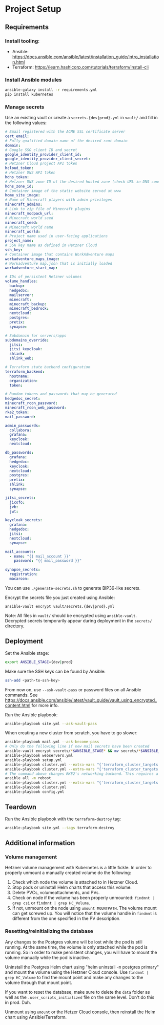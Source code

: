 # Project Setup
## Requirements

### Install tooling:
* Ansible: https://docs.ansible.com/ansible/latest/installation_guide/intro_installation.html
* Terraform: https://learn.hashicorp.com/tutorials/terraform/install-cli

### Install Ansible modules
```bash
ansible-galaxy install -r requirements.yml
pip install kubernetes
```

### Manage secrets
Use an existing vault or create a `secrets.{dev|prod}.yml` in `vault/` and fill in the following values:
```yaml
# Email registered with the ACME SSL certificate server
cert_email: 
# Fully qualified domain name of the desired root domain
domain: 
# Google SSO client ID and secret
google_identity_provider_client_id: 
google_identity_provider_client_secret: 
# Hetzner Cloud project API token
hcloud_token: 
# Hetzner DNS API token
hdns_token: 
# Hetzner DNS zone ID of the desired hosted zone (check URL in DNS console)
hdns_zone_id: 
# Container image of the static website served at www
home_site_image: 
# Name of Minecraft players with admin privileges
minecraft_admins: 
# Link to zip file of Minecraft plugins
minecraft_modpack_url: 
# Minecraft world seed
minecraft_seed: 
# Minecraft world name
minecraft_world: 
# Project name used in user-facing applications
project_name: 
# SSH key name as defined in Hetzner Cloud
ssh_key: 
# Container image that contains WorkAdventure maps
workadventure_maps_image: 
# Workadventure map.json that is initially loaded
workadventure_start_map: 

# IDs of persistent Hetzner volumes
volume_handles:
  backup: 
  hedgedoc: 
  mailserver: 
  minecraft: 
  minecraft_backup: 
  minecraft_bedrock: 
  nextcloud: 
  postgres: 
  pretix: 
  synapse: 

# Subdomain for servers/apps
subdomains_override:
  jitsi: 
  jitsi_keycloak: 
  shlink: 
  shlink_web: 

# Terraform state backend configuration
terraform_backend:
  hostname:
  organization:
  token:

# Random tokens and passwords that may be generated
hedgedoc_secret: 
minecraft_rcon_password: 
minecraft_rcon_web_password: 
rke2_token: 
mail_password: 

admin_passwords:
  collabora: 
  grafana: 
  keycloak: 
  nextcloud: 

db_passwords:
  grafana: 
  hedgedoc: 
  keycloak: 
  nextcloud: 
  postgres: 
  pretix: 
  shlink: 
  synapse: 

jitsi_secrets:
  jicofo: 
  jvb: 
  jwt: 

keycloak_secrets:
  grafana: 
  hedgedoc: 
  jitsi: 
  nextcloud: 
  synapse: 

mail_accounts:
  - name: "{{ mail_account }}"
    password: "{{ mail_password }}"

synapse_secrets:
  registration: 
  macaroon: 
```
You can use `./generate-secrets.sh` to generate BIP39-like secrets.

Encrypt the secrets file you just created using Ansible:
```
ansible-vault encrypt vault/secrets.{dev|prod}.yml
```

Note: All files in `vault/` should be encrypted using `ansible-vault`. Decrypted secrets temporarily appear during deployment in the `secrets/` directory.

## Deployment
Set the Ansible stage:
```bash
export ANSIBLE_STAGE={dev|prod}
```
Make sure the SSH keys can be found by Ansible:
```bash
ssh-add <path-to-ssh-key>
```
From now on, use `--ask-vault-pass` or password files on all Ansible commands. See https://docs.ansible.com/ansible/latest/vault_guide/vault_using_encrypted_content.html for more info.

Run the Ansible playbook:
```bash
ansible-playbook site.yml --ask-vault-pass
```

When creating a new cluster from scratch, you have to go slower:
```bash
ansible-playbook mail.yml --ask-become-pass
# Only do the following line if new mail secrets have been created
ansible-vault encrypt secrets/*$ANSIBLE_STAGE* && mv secrets/*$ANSIBLE_STAGE* vault/
ansible-playbook webservers.yml
ansible-playbook setup.yml
ansible-playbook cluster.yml --extra-vars "{'terraform_cluster_targets': ['module.namespaces']}"
ansible-playbook cluster.yml --extra-vars "{'terraform_cluster_targets': ['module.rke2']}"
# The command above changes RKE2's networking backend. This requires a complete server restart.
ansible all -m reboot
ansible-playbook cluster.yml --extra-vars "{'terraform_cluster_targets': ['module.keycloak']}"
ansible-playbook cluster.yml
ansible-playbook config.yml
```

## Teardown
Run the Ansible playbook with the `terraform-destroy` tag:
```bash
ansible-playbook site.yml --tags terraform-destroy
```

## Additional information
### Volume management
Hetzner volume management with Kubernetes is a little fickle. In order to properly unmount a manually created volume do the following:
1. Check which node the volume is attached to in Hetzner Cloud.
2. Stop pods or uninstall Helm charts that access this volume.
3. Delete PVCs, volumeattachments, and PVs.
4. Check on node if the volume has been properly unmounted: `findmnt | grep csi` or `findmnt | grep HC_Volume`.
5. If not, unmount on the node using `umount MOUNTPATH`.
The volume mount can get screwed up. You will notice that the volume handle in `findmnt` is different from the one specified in the PV description.

### Resetting/reinitializing the database
Any changes to the Postgres volume will be lost while the pod is still running. At the same time, the volume is only attached while the pod is running. So in order to make persistent changes, you will have to mount the volume manually while the pod is inactive.

Uninstall the Postgres Helm chart using "helm uninstall -n postgres primary" and mount the volume using the Hetzner Cloud console. Use `findmnt | grep HC_Volume` to find the mount point and make any changes to the volume through that mount point.

If you want to reset the database, make sure to delete the `data` folder as well as the `.user_scripts_initialized` file on the same level. Don't do this in prod. Duh.

Unmount using `umount` or the Hetzer Cloud console, then reinstall the Helm chart using Ansible/Terraform.
